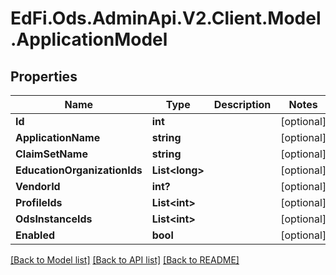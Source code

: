 # EdFi.Ods.AdminApi.V2.Client.Model.ApplicationModel

## Properties

Name | Type | Description | Notes
------------ | ------------- | ------------- | -------------
**Id** | **int** |  | [optional] 
**ApplicationName** | **string** |  | [optional] 
**ClaimSetName** | **string** |  | [optional] 
**EducationOrganizationIds** | **List&lt;long&gt;** |  | [optional] 
**VendorId** | **int?** |  | [optional] 
**ProfileIds** | **List&lt;int&gt;** |  | [optional] 
**OdsInstanceIds** | **List&lt;int&gt;** |  | [optional] 
**Enabled** | **bool** |  | [optional] 

[[Back to Model list]](../README.md#documentation-for-models) [[Back to API list]](../README.md#documentation-for-api-endpoints) [[Back to README]](../README.md)

